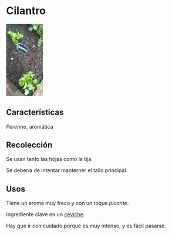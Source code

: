 # Cilantro

<img src="./img/cilantro.jpeg" alt="cilantro" width="100" />

## Características

*Perenne*, aromática

## Recolección

Se usan tanto las hojas como la tija.

Se debería de intentar manterner el tallo principal.

## Usos

Tiene un aroma muy freco y con un toque *picante*.

Ingrediente clave en un [ceviche](https://es.wikipedia.org/wiki/Cebiche).

Hay que ir con cuidado porque es muy intenso, y es fácil pasarse.
